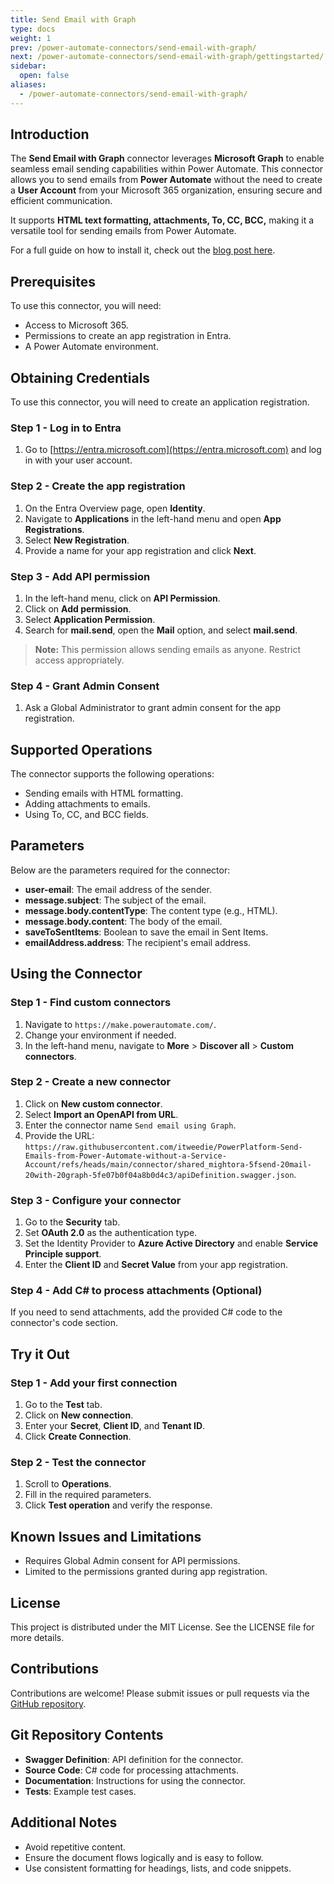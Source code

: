 ```yaml
---
title: Send Email with Graph
type: docs
weight: 1
prev: /power-automate-connectors/send-email-with-graph/
next: /power-automate-connectors/send-email-with-graph/gettingstarted/
sidebar:
  open: false
aliases:
  - /power-automate-connectors/send-email-with-graph/
---
```


## Introduction

The **Send Email with Graph** connector leverages **Microsoft Graph** to enable seamless email sending capabilities within Power Automate. This connector allows you to send emails from **Power Automate** without the need to create a **User Account** from your Microsoft 365 organization, ensuring secure and efficient communication.

It supports **HTML text formatting, attachments, To, CC, BCC,** making it a versatile tool for sending emails from Power Automate.

For a full guide on how to install it, check out the [blog post here](https://techtweedie.github.io/posts/send-emails-from-flow-without-a-service-account/).

## Prerequisites

To use this connector, you will need:

- Access to Microsoft 365.
- Permissions to create an app registration in Entra.
- A Power Automate environment.

## Obtaining Credentials

To use this connector, you will need to create an application registration.

### Step 1 - Log in to Entra

1. Go to [https://entra.microsoft.com](https://entra.microsoft.com) and log in with your user account.

### Step 2 - Create the app registration

1. On the Entra Overview page, open **Identity**.
2. Navigate to **Applications** in the left-hand menu and open **App Registrations**.
3. Select **New Registration**.
4. Provide a name for your app registration and click **Next**.

### Step 3 - Add API permission

1. In the left-hand menu, click on **API Permission**.
2. Click on **Add permission**.
3. Select **Application Permission**.
4. Search for **mail.send**, open the **Mail** option, and select **mail.send**.

> **Note:** This permission allows sending emails as anyone. Restrict access appropriately.

### Step 4 - Grant Admin Consent

1. Ask a Global Administrator to grant admin consent for the app registration.

## Supported Operations

The connector supports the following operations:

- Sending emails with HTML formatting.
- Adding attachments to emails.
- Using To, CC, and BCC fields.

## Parameters

Below are the parameters required for the connector:

- **user-email**: The email address of the sender.
- **message.subject**: The subject of the email.
- **message.body.contentType**: The content type (e.g., HTML).
- **message.body.content**: The body of the email.
- **saveToSentItems**: Boolean to save the email in Sent Items.
- **emailAddress.address**: The recipient's email address.

## Using the Connector

### Step 1 - Find custom connectors

1. Navigate to `https://make.powerautomate.com/`.
2. Change your environment if needed.
3. In the left-hand menu, navigate to **More** > **Discover all** > **Custom connectors**.

### Step 2 - Create a new connector

1. Click on **New custom connector**.
2. Select **Import an OpenAPI from URL**.
3. Enter the connector name `Send email using Graph`.
4. Provide the URL: `https://raw.githubusercontent.com/itweedie/PowerPlatform-Send-Emails-from-Power-Automate-without-a-Service-Account/refs/heads/main/connector/shared_mightora-5fsend-20mail-20with-20graph-5fe07b0f04a8b0d4c3/apiDefinition.swagger.json`.

### Step 3 - Configure your connector

1. Go to the **Security** tab.
2. Set **OAuth 2.0** as the authentication type.
3. Set the Identity Provider to **Azure Active Directory** and enable **Service Principle support**.
4. Enter the **Client ID** and **Secret Value** from your app registration.

### Step 4 - Add C# to process attachments (Optional)

If you need to send attachments, add the provided C# code to the connector's code section.

## Try it Out

### Step 1 - Add your first connection

1. Go to the **Test** tab.
2. Click on **New connection**.
3. Enter your **Secret**, **Client ID**, and **Tenant ID**.
4. Click **Create Connection**.

### Step 2 - Test the connector

1. Scroll to **Operations**.
2. Fill in the required parameters.
3. Click **Test operation** and verify the response.

## Known Issues and Limitations

- Requires Global Admin consent for API permissions.
- Limited to the permissions granted during app registration.

## License

This project is distributed under the MIT License. See the LICENSE file for more details.

## Contributions

Contributions are welcome! Please submit issues or pull requests via the [GitHub repository](https://github.com/itweedie/PowerPlatform-Send-Emails-from-Power-Automate-without-a-Service-Account).

## Git Repository Contents

- **Swagger Definition**: API definition for the connector.
- **Source Code**: C# code for processing attachments.
- **Documentation**: Instructions for using the connector.
- **Tests**: Example test cases.

## Additional Notes

- Avoid repetitive content.
- Ensure the document flows logically and is easy to follow.
- Use consistent formatting for headings, lists, and code snippets.
